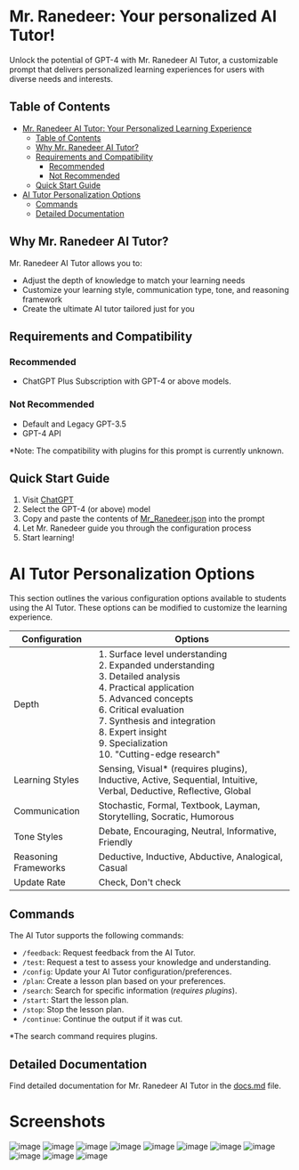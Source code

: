 # Mr. Ranedeer: Your personalized AI Tutor!

Unlock the potential of GPT-4 with Mr. Ranedeer AI Tutor, a customizable prompt that delivers personalized learning experiences for users with diverse needs and interests.

## Table of Contents
- [Mr. Ranedeer AI Tutor: Your Personalized Learning Experience](#mr-ranedeer-ai-tutor-your-personalized-learning-experience)
  - [Table of Contents](#table-of-contents)
  - [Why Mr. Ranedeer AI Tutor?](#why-mr-ranedeer-ai-tutor)
  - [Requirements and Compatibility](#requirements-and-compatibility)
    - [Recommended](#recommended)
    - [Not Recommended](#not-recommended)
  - [Quick Start Guide](#quick-start-guide)
- [AI Tutor Personalization Options](#ai-tutor-personalization-options)
  - [Commands](#commands)
  - [Detailed Documentation](#detailed-documentation)

## Why Mr. Ranedeer AI Tutor?

Mr. Ranedeer AI Tutor allows you to:
- Adjust the depth of knowledge to match your learning needs
- Customize your learning style, communication type, tone, and reasoning framework
- Create the ultimate AI tutor tailored just for you

## Requirements and Compatibility

### Recommended
- ChatGPT Plus Subscription with GPT-4 or above models.

### Not Recommended
- Default and Legacy GPT-3.5
- GPT-4 API

*Note: The compatibility with plugins for this prompt is currently unknown.

## Quick Start Guide

1. Visit [ChatGPT](https://chat.openai.com/chat)
2. Select the GPT-4 (or above) model
3. Copy and paste the contents of [Mr_Ranedeer.json](https://raw.githubusercontent.com/JushBJJ/Mr.-Ranedeer-AI-Tutor/master/Mr_Randeer.json) into the prompt
4. Let Mr. Ranedeer guide you through the configuration process
5. Start learning!

# AI Tutor Personalization Options

This section outlines the various configuration options available to students using the AI Tutor. These options can be modified to customize the learning experience.

| Configuration      | Options                                                                                                                                                                      |
|--------------------|------------------------------------------------------------------------------------------------------------------------------------------------------------------------------|
| Depth              | 1. Surface level understanding<br>2. Expanded understanding<br>3. Detailed analysis<br>4. Practical application<br>5. Advanced concepts<br>6. Critical evaluation<br>7. Synthesis and integration<br>8. Expert insight<br>9. Specialization<br>10. "Cutting-edge research"
| Learning Styles    | Sensing, Visual* (requires plugins), Inductive, Active, Sequential, Intuitive, Verbal, Deductive, Reflective, Global                                                         |
| Communication      | Stochastic, Formal, Textbook, Layman, Storytelling, Socratic, Humorous                                                                                                       |
| Tone Styles        | Debate, Encouraging, Neutral, Informative, Friendly                                                                                                                          |
| Reasoning Frameworks| Deductive, Inductive, Abductive, Analogical, Casual                                                                                                                          |
| Update Rate        | Check, Don't check                                                                                                                                        |

## Commands

The AI Tutor supports the following commands:

- `/feedback`: Request feedback from the AI Tutor.
- `/test`: Request a test to assess your knowledge and understanding.
- `/config`: Update your AI Tutor configuration/preferences.
- `/plan`: Create a lesson plan based on your preferences.
- `/search`: Search for specific information (*requires plugins*).
- `/start`: Start the lesson plan.
- `/stop`: Stop the lesson plan.
- `/continue`: Continue the output if it was cut.

*The search command requires plugins.


## Detailed Documentation

Find detailed documentation for Mr. Ranedeer AI Tutor in the [docs.md](https://github.com/JushBJJ/Mr.-Ranedeer-AI-Tutor/blob/master/docs.md) file.

# Screenshots
![image](https://user-images.githubusercontent.com/36951064/229168456-bc860426-afc5-4048-a910-3d4437b2d2db.png)
![image](https://user-images.githubusercontent.com/36951064/229168787-e3892fce-e0a1-4cf4-808d-b3dc2fa1f6fe.png)
![image](https://user-images.githubusercontent.com/36951064/229167741-c58c499c-8728-4acd-9009-266dea8bdc3c.png)
![image](https://user-images.githubusercontent.com/36951064/229167866-291b4804-8c3b-4342-a6eb-d76f806e2b06.png)
![image](https://user-images.githubusercontent.com/36951064/229167937-733e2d9b-2f5d-4ecc-aa33-c5ce147e7f91.png)
![image](https://user-images.githubusercontent.com/36951064/229167647-c8049f2f-081f-453c-9e62-702f93f0894f.png)
![image](https://user-images.githubusercontent.com/36951064/229167357-fd0795d3-5594-4d9d-8ad3-5462aaf5f791.png)
![image](https://user-images.githubusercontent.com/36951064/229167458-86c19883-3537-4a05-908a-8d74cc5df14d.png)
![image](https://user-images.githubusercontent.com/36951064/229169127-2007bad7-6ffd-4422-a7e3-59f6a1ebb0d6.png)
![image](https://user-images.githubusercontent.com/36951064/229169351-60b208dd-7514-4956-a4ae-ccaaa30d56eb.png)
![image](https://user-images.githubusercontent.com/36951064/229169501-c77881c0-6ad7-4075-8b80-661b6a96e201.png)


